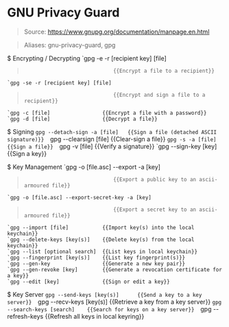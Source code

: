 # GNU Privacy Guard

> Source: https://www.gnupg.org/documentation/manpage.en.html

> Aliases: gnu-privacy-guard, gpg

$ Encrypting / Decrypting
    `gpg -e -r [recipient key] [file]
>                                  {{Encrypt a file to a recipient}} 
    `gpg -se -r [recipient key] [file]
>                                  {{Encrypt and sign a file to a recipient}} 
    `gpg -c [file]                 {{Encrypt a file with a password}} 
    `gpg -d [file]                 {{Decrypt a file}} 

$ Signing
    `gpg --detach-sign -a [file]   {{Sign a file (detached ASCII signature)}} 
    `gpg --clearsign [file]        {{Clear-sign a file}} 
    `gpg -s -a [file]              {{Sign a file}} 
    `gpg -v [file]                 {{Verify a signature}} 
    `gpg --sign-key [key]          {{Sign a key}} 

$ Key Management
    `gpg -o [file.asc] --export -a [key]
>                                  {{Export a public key to an ascii-armoured file}} 
    `gpg -o [file.asc] --export-secret-key -a [key]
>                                  {{Export a secret key to an ascii-armoured file}} 
    `gpg --import [file]           {{Import key(s) into the local keychain}} 
    `gpg --delete-keys [key(s)]    {{Delete key(s) from the local keychain}} 
    `gpg --list [optional search]  {{List keys in local keychain}} 
    `gpg --fingerprint [key(s)]    {{List key fingerprint(s)}} 
    `gpg --gen-key                 {{Generate a new key pair}} 
    `gpg --gen-revoke [key]        {{Generate a revocation certificate for a key}} 
    `gpg --edit [key]              {{Sign or edit a key}} 

$ Key Server
    `gpg --send-keys [key(s)]      {{Send a key to a key server}} 
    `gpg --recv-keys [key(s)]      {{Retrieve a key from a key server}} 
    `gpg --search-keys [search]    {{Search for keys on a key server}} 
    `gpg --refresh-keys            {{Refresh all keys in local keyring}} 

